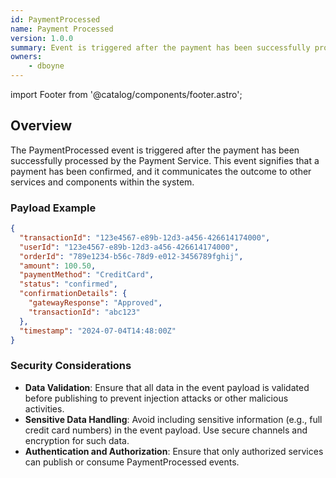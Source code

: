 ```yaml
---
id: PaymentProcessed
name: Payment Processed
version: 1.0.0
summary: Event is triggered after the payment has been successfully processed
owners:
    - dboyne
---
```


import Footer from '@catalog/components/footer.astro';

## Overview

The PaymentProcessed event is triggered after the payment has been successfully processed by the Payment Service. This event signifies that a payment has been confirmed, and it communicates the outcome to other services and components within the system.

<NodeGraph />

### Payload Example

```json title="Payload example"
{
  "transactionId": "123e4567-e89b-12d3-a456-426614174000",
  "userId": "123e4567-e89b-12d3-a456-426614174000",
  "orderId": "789e1234-b56c-78d9-e012-3456789fghij",
  "amount": 100.50,
  "paymentMethod": "CreditCard",
  "status": "confirmed",
  "confirmationDetails": {
    "gatewayResponse": "Approved",
    "transactionId": "abc123"
  },
  "timestamp": "2024-07-04T14:48:00Z"
}
```

### Security Considerations

- **Data Validation**: Ensure that all data in the event payload is validated before publishing to prevent injection attacks or other malicious activities.
- **Sensitive Data Handling**: Avoid including sensitive information (e.g., full credit card numbers) in the event payload. Use secure channels and encryption for such data.
- **Authentication and Authorization**: Ensure that only authorized services can publish or consume PaymentProcessed events.

<Footer />